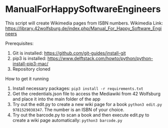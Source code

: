 # ManualForHappySoftwareEngineers

This script will create Wikimedia pages from ISBN numbers. 
Wikimedia Link: https://library.42wolfsburg.de/index.php/Manual_For_Happy_Software_Engineers

Prerequisites:
1. Git is installed: https://github.com/git-guides/install-git
2. pip3 is installed: https://www.delftstack.com/howto/python/python-install-pip3-mac/
3. Repository cloned

How to get it running
1. Install necessary packages: `pip3 install -r requirements.txt`
2. Get the credentials.json file to access the Mediawiki from 42 Wolfsburg and place it into the main folder of the app
3. Try out the edit.py to create a new wiki page for a book `python3 edit.py 9781529038347`. The number is an ISBN of your choice.
4. Try out the barcode.py to scan a book and then execute edit.py to create a wiki page automatically: `python3 barcode.py`
